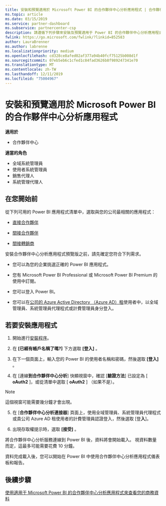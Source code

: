 ```yaml
---
title: 安裝和預覽適用於 Microsoft Power BI 的合作夥伴中心分析應用程式 | 合作夥伴中心
ms.topic: article
ms.date: 03/15/2019
ms.service: partner-dashboard
ms.subservice: partnercenter-csp
description: 請遵循下列步驟來安裝及預覽適用于 Power BI 的合作夥伴中心分析應用程式（適用于 CSP 中的直接合作夥伴）。
fwlink: https://go.microsoft.com/fwlink/?linkid=852583
author: LauraBrenner
ms.author: labrenne
ms.localizationpriority: medium
ms.openlocfilehash: cd328ce8afed02af377a94b40fcf75125b008d1f
ms.sourcegitcommit: 07eb5eb6c1cfed1c84fad3626b8f989247341e70
ms.translationtype: MT
ms.contentlocale: zh-TW
ms.lasthandoff: 12/11/2019
ms.locfileid: "75004967"
---
```

# <a name="install-and-preview-the-partner-center-analytics-app-for-microsoft-power-bi"></a>安裝和預覽適用於 Microsoft Power BI 的合作夥伴中心分析應用程式

**適用於**

- 合作夥伴中心

**適當的角色**
-   全域系統管理員
-   使用者系統管理員
-   銷售代理人
-   系統管理代理人

## <a name="before-you-begin"></a>在您開始前

從下列可用的 Power BI 應用程式清單中，選取與您的公司最相關的應用程式：
- [直接合作夥伴](https://app.powerbi.com/groups/me/getdata/services/direct-providers-partner-analytics)

- [間接合作夥伴](https://app.powerbi.com/groups/me/getdata/services/indirect-providers-partner-analytics)

- [間接轉銷商](https://app.powerbi.com/groups/me/getdata/services/indirect-seller-partner-analytics)

安裝合作夥伴中心分析應用程式預覽版之前，請先確定您符合下列需求。

- 您可以為您的企業挑選正確的 Power BI 應用程式。

- 您有 Microsoft Power BI Professional 或 Microsoft Power BI Premium 的使用中訂閱。

- 您可以登入 Power BI。

- 您可以在[公司的 Azure Active Directory （Azure AD）租](azure-active-directory-tenants-and-partner-center.md)使用者中，以全域管理員、系統管理員代理程式或計費管理員身分登入。

## <a name="to-install-the-app"></a>若要安裝應用程式

1. 開始進行[安裝程序](https://app.powerbi.com/getdata/services/partneranalytics?cpcode=PartnerCenterAnalytics&getDataForceConnect=true&alwaysPromptForContentProviderCreds=true)。

2. 在 **\[已經有帳戶名稱了嗎?\]** 下方選取 **\[登入\]** 。 

3. 在下一個頁面上，輸入您的 Power BI 的使用者名稱和密碼，然後選取 **\[登入\]** 。 

4. 在 [連線**到合作夥伴中心分析**] 快顯視窗中，確認 [**驗證方法**] 已設定為 [ **oAuth2** ]，或從清單中選取 [ **oAuth2** ] （如果不是）。 

> [!NOTE]  
>  這個視窗可能需要幾分鐘才會出現。

5. 在 [**合作夥伴中心分析連接器**] 頁面上，使用全域管理員、系統管理員代理程式或貴公司 Azure AD 租使用者的計費管理員認證登入，然後選取 [登**入**]。
 
6. 出現存取權提示時，選取 **\[接受\]** 。 

將合作夥伴中心分析服務連線到 Power BI 後，資料將會開始載入。 視資料數量而定，這最多可能需要花費 10 分鐘。 

資料完成載入後，您可以開始在 Power BI 中使用合作夥伴中心分析應用程式儀表板和報告。

## <a name="next-steps"></a>後續步驟

[使用適用于 Microsoft Power BI 的合作夥伴中心分析應用程式來查看您的商務資料](power-bi-app-for-direct-partners-use.md)

